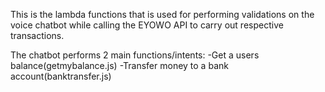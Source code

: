 This is the lambda functions that is used for performing validations on the voice chatbot while calling the EYOWO API to carry out respective transactions.

The chatbot performs 2 main functions/intents:
-Get a users balance(getmybalance.js)
-Transfer money to a bank account(banktransfer.js)